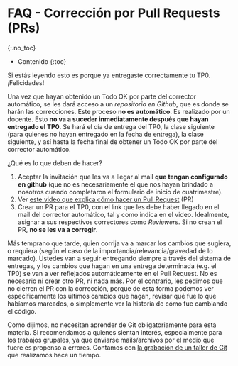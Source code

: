# FAQ - Corrección por Pull Requests (PRs)
{:.no_toc}

* Contenido
{:toc}

Si estás leyendo esto es porque ya entregaste correctamente tu TP0. ¡Felicidades!

Una vez que hayan obtenido un Todo OK por parte del corrector automático, se les dará acceso a un _repositorio en Github_,  que es donde se harán las correcciones. Este proceso **no es automático**. Es realizado por un docente. Esto **no va a suceder inmediatamente después que hayan entregado el TP0**. Se hará el día de entrega del TP0, la clase siguiente (para quienes no hayan entregado en la fecha de entrega), la clase siguiente, y así hasta la fecha final de obtener un Todo OK por parte del corrector automático.

¿Qué es lo que deben de hacer?

1. Aceptar la invitación que les va a llegar al mail **que tengan configurado en github** (que no es necesariamente el que nos hayan brindado a nosotros cuando completaron el formulario de inicio de cuatrimestre). 
1. Ver [este video que explica cómo hacer un Pull Request](https://www.youtube.com/watch?v=Ie7DucHcFIA&list=PLLfC2vEod54Kpu2rPyjCO6r0agujzZnH_&index=6&ab_channel=AlgoritmosFiubaCursoBuchwald) (PR)
1. Crear un PR para el TP0, con el link que les debe haber llegado en el mail del corrector automático, tal y como indica en el video. Idealmente, asignar a sus respectivos correctores como _Reviewers_. Si no crean el PR, **no se les va a corregir**.

Más temprano que tarde, quien corrija va a marcar los cambios que sugiera, o requiera (según el caso de la importancia/relevancia/gravedad de lo marcado). Ustedes van a seguir entregando siempre a través del sistema de entregas, y los cambios que hagan en una entrega determinada (e.g. el TP0) se van a ver reflejados automáticamente en el Pull Request. No es necesario ni crear otro PR, ni nada más. Por el contrario, les pedimos que no cierren el PR con la corrección, porque de esta forma podemos ver específicamente los últimos cambios que hagan, revisar qué fue lo que habíamos marcados, o simplemente ver la historia de cómo fue cambiando el código. 

Como dijimos, no necesitan aprender de Git obligatoriamente para esta materia. Si recomendamos a quienes sientan interés, especialmente para los trabajos grupales, ya que enviarse mails/archivos por el medio que fuere es propenso a errores. Contamos con [la grabación de un taller de Git](https://www.youtube.com/watch?v=u0Q3jJc6FiA) que realizamos hace un tiempo.

